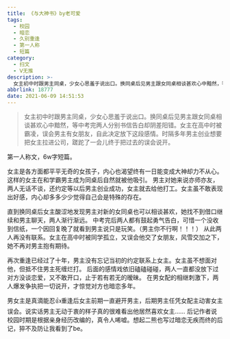 ```yaml
---
title: 《与大神书》by老可爱
tags:
  - 校园
  - 暗恋
  - 久别重逢
  - 第一人称
  - 短篇
category:
  - 扫文
  - Ⅴ无推
description: >-
  女主初中时跟男主同桌，少女心思羞于说出口。换同桌后见男主跟女同桌相谈甚欢心中黯然，等中考完两人分别书信告白却阴差阳错。女主在高中时被霸凌，误会男主有女朋友，自此决定放下这段感情。时隔多年男主创业想要把女主拉进公司，蹉跎了一会儿终于把过去的误会说开。
abbrlink: 18777
date: 2021-06-09 14:51:53
---
```

<meta name="referrer" content="no-referrer" />

> 女主初中时跟男主同桌，少女心思羞于说出口。换同桌后见男主跟女同桌相谈甚欢心中黯然，等中考完两人分别书信告白却阴差阳错。女主在高中时被霸凌，误会男主有女朋友，自此决定放下这段感情。时隔多年男主创业想要把女主拉进公司，蹉跎了一会儿终于把过去的误会说开。

第一人称文，6w字短篇。

女主是各方面都平平无奇的女孩子，内心也渴望终有一日能变成大神却力不从心。这样的女主在和学霸男主成为同桌后自然就被他吸引。
男主对她来说亦师亦友，两人无话不谈，还约定等以后男主创业成功，女主就去给他打工。女主虽不敢表现出好感，内心却多多少少觉得自己会是特殊的存在。

直到换同桌后女主酸涩地发现男主对新的女同桌也可以相谈甚欢，她找不到借口继续和男主聊天，两人渐行渐远。
中考完后两人都有鼓起勇气告白，可惜一个没收到信纸，一个因回复晚了就看到男主说只是玩笑。（男主你不行啊！！！）
从此两人再没有联系。女主在高中时被同学孤立，又误会他交了女朋友，风雪交加之下，她不再对男主抱有期待。

再次重逢已经过了十年，男主没有忘记当初的约定联系上女主。女主虽不想面对他，但抵不住男主死缠烂打。
后面的感情戏依旧磕磕碰碰，两人一直都没放下过对方没谈恋爱，又不敢开口，止于若有若无的暧昧。
在男女配的相继刺激下，两人爆发争执把一切说开，才惊觉对方也暗恋多年。

男女主是真滴能忍👍重逢后女主前期一直避开男主，后期男主任凭女配主动害女主误会。说实话男主无动于衷的样子真的很难看出他居然喜欢女主……
后记作者说校园时期是根据亲身经历改编的，真令人唏嘘。想起二熊也写过暗恋无疾而终的后记，猝不及防让我看到了be。